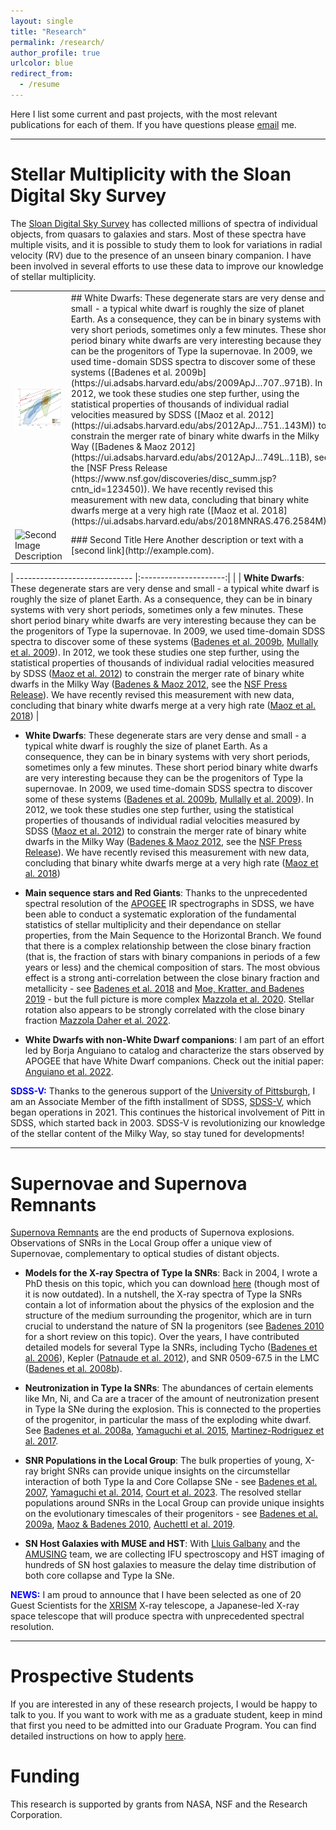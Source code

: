 ```yaml
---
layout: single
title: "Research"
permalink: /research/
author_profile: true
urlcolor: blue
redirect_from:
  - /resume
---
```


Here I list some current and past projects, with the most relevant publications for each of them. If you have questions please [email](mailto:badenes@pitt.edu) me. 

----


Stellar Multiplicity with the Sloan Digital Sky Survey  <a id="stellar-mult"></a>
====

The [Sloan Digital Sky Survey](https://www.sdss.org/) has collected millions of spectra of individual objects, from quasars to galaxies and stars. Most of these spectra have multiple visits, and it is possible to study them to look for variations in radial velocity (RV) due to the presence of an unseen binary companion. I have been involved in several efforts to use these data to improve our knowledge of stellar multiplicity. 

<table>
  <tr>
    <td style="width:35%;">
      <img src="/images/Maoz18WDMergerRate.png" alt="Plot from Maoz et al. (2018)" width="100%" />
    </td>
    <td style="width:65%;">
    ## White Dwarfs: 
    These degenerate stars are very dense and small - a typical white dwarf is roughly the size of planet Earth. As a consequence, they can be in binary systems with very short periods, sometimes only a few minutes. These short period binary white dwarfs are very interesting because they can be the progenitors of Type Ia supernovae. In 2009, we used time-domain SDSS spectra to discover some of these systems ([Badenes et al. 2009b](https://ui.adsabs.harvard.edu/abs/2009ApJ...707..971B). In 2012, we took these studies one step further, using the statistical properties of thousands of individual radial velocities measured by SDSS ([Maoz et al. 2012](https://ui.adsabs.harvard.edu/abs/2012ApJ...751..143M)) to constrain the merger rate of binary white dwarfs in the Milky Way ([Badenes & Maoz 2012](https://ui.adsabs.harvard.edu/abs/2012ApJ...749L..11B), see the [NSF Press Release (https://www.nsf.gov/discoveries/disc_summ.jsp?cntn_id=123450)). We have recently revised this measurement with new data, concluding that binary white dwarfs merge at a very high rate ([Maoz et al. 2018](https://ui.adsabs.harvard.edu/abs/2018MNRAS.476.2584M))
    </td>
  </tr>
  <tr>
    <td style="width:30%;">
      <img src="your-second-image-url-here" alt="Second Image Description" width="100%" />
    </td>
    <td style="width:70%;">
      ### Second Title Here
      Another description or text with a [second link](http://example.com).
    </td>
  </tr>
</table>



| ----------------------------- |:---------------------:| 
|   |  <b>White Dwarfs</b>: These degenerate stars are very dense and small - a typical white dwarf is roughly the size of planet Earth. As a consequence, they can be in binary systems with very short periods, sometimes only a few minutes. These short period binary white dwarfs are very interesting because they can be the progenitors of Type Ia supernovae. In 2009, we used time-domain SDSS spectra to discover some of these systems ([Badenes et al. 2009b](https://ui.adsabs.harvard.edu/abs/2009ApJ...707..971B), [Mullally et al. 2009](https://ui.adsabs.harvard.edu/abs/2009ApJ...707L..51M)). In 2012, we took these studies one step further, using the statistical properties of thousands of individual radial velocities measured by SDSS ([Maoz et al. 2012](https://ui.adsabs.harvard.edu/abs/2012ApJ...751..143M)) to constrain the merger rate of binary white dwarfs in the Milky Way ([Badenes & Maoz 2012](https://ui.adsabs.harvard.edu/abs/2012ApJ...749L..11B), see the [NSF Press Release](https://www.nsf.gov/discoveries/disc_summ.jsp?cntn_id=123450)). We have recently revised this measurement with new data, concluding that binary white dwarfs merge at a very high rate ([Maoz et al. 2018](https://ui.adsabs.harvard.edu/abs/2018MNRAS.476.2584M)) |


- <b>White Dwarfs</b>: These degenerate stars are very dense and small - a typical white dwarf is roughly the size of planet Earth. As a consequence, they can be in binary systems with very short periods, sometimes only a few minutes. These short period binary white dwarfs are very interesting because they can be the progenitors of Type Ia supernovae. In 2009, we used time-domain SDSS spectra to discover some of these systems ([Badenes et al. 2009b](https://ui.adsabs.harvard.edu/abs/2009ApJ...707..971B), [Mullally et al. 2009](https://ui.adsabs.harvard.edu/abs/2009ApJ...707L..51M)). In 2012, we took these studies one step further, using the statistical properties of thousands of individual radial velocities measured by SDSS ([Maoz et al. 2012](https://ui.adsabs.harvard.edu/abs/2012ApJ...751..143M)) to constrain the merger rate of binary white dwarfs in the Milky Way ([Badenes & Maoz 2012](https://ui.adsabs.harvard.edu/abs/2012ApJ...749L..11B), see the [NSF Press Release](https://www.nsf.gov/discoveries/disc_summ.jsp?cntn_id=123450)). We have recently revised this measurement with new data, concluding that binary white dwarfs merge at a very high rate ([Maoz et al. 2018](https://ui.adsabs.harvard.edu/abs/2018MNRAS.476.2584M))

- <b>Main sequence stars and Red Giants</b>: Thanks to the unprecedented spectral resolution of the [APOGEE](https://www.sdss.org/dr15/irspec/) IR spectrographs in SDSS, we have been able to conduct a systematic exploration of the fundamental statistics of stellar multiplicity and their dependance on stellar properties, from the Main Sequence to the Horizontal Branch. We found that there is a complex relationship between the close binary fraction (that is, the fraction of stars with binary companions in periods of a few years or less) and the chemical composition of stars. The most obvious effect is a strong anti-correlation between the close binary fraction and metallicity - see [Badenes et al. 2018](https://ui.adsabs.harvard.edu/abs/2018ApJ...854..147B/) and [Moe, Kratter, and Badenes 2019](https://ui.adsabs.harvard.edu/abs/2019ApJ...875...61M/) - but the full picture is more complex [Mazzola et al. 2020](https://ui.adsabs.harvard.edu/abs/2020MNRAS.499.1607M/). Stellar rotation also appears to be strongly correlated with the close binary fraction [Mazzola Daher et al. 2022](https://ui.adsabs.harvard.edu/abs/2022MNRAS.512.2051D/).

- <b>White Dwarfs with non-White Dwarf companions</b>: I am part of an effort led by Borja Anguiano to catalog and characterize the stars observed by APOGEE that have White Dwarf companions. Check out the initial paper: [Anguiano et al. 2022](https://ui.adsabs.harvard.edu/abs/2022AJ....164..126A).    

<span style="color:blue"><b>SDSS-V:</b></span> Thanks to the generous support of the [University of Pittsburgh](https://www.pitt.edu/), I am an Associate Member of the fifth installment of SDSS, [SDSS-V](https://www.sdss.org/), which began operations in 2021. This continues the historical involvement of Pitt in SDSS, which started back in 2003. SDSS-V is revolutionizing our knowledge of the stellar content of the Milky Way, so stay tuned for developments!

----

Supernovae and Supernova Remnants
====

[Supernova Remnants](https://en.wikipedia.org/wiki/Supernova_remnant) are the end products of Supernova explosions. Observations of SNRs in the Local Group offer a unique view of Supernovae, complementary to optical studies of distant objects.

- <b>Models for the X-ray Spectra of Type Ia SNRs</b>: Back in 2004, I wrote a PhD thesis on this topic, which you can download [here](/files/Badenes_PhDThesis_2004.pdf) (though most of it is now outdated). In a nutshell, the X-ray spectra of Type Ia SNRs contain a lot of information about the physics of the explosion and the structure of the medium surrounding the progenitor, which are in turn crucial to understand the nature of SN Ia progenitors (see [Badenes 2010](https://ui.adsabs.harvard.edu/abs/2010PNAS..107.7141B) for a short review on this topic). Over the years, I have contributed detailed models for several Type Ia SNRs, including Tycho ([Badenes et al. 2006](https://ui.adsabs.harvard.edu/abs/2006ApJ...645.1373B)), Kepler ([Patnaude et al. 2012](https://ui.adsabs.harvard.edu/abs/2012ApJ...756....6P)), and SNR 0509-67.5 in the LMC ([Badenes et al. 2008b](https://ui.adsabs.harvard.edu/abs/2008ApJ...680.1149B)). 

- <b>Neutronization in Type Ia SNRs</b>: The abundances of certain elements like Mn, Ni, and Ca are a tracer of the amount of neutronization present in Type Ia SNe during the explosion. This is connected to the properties of the progenitor, in particular the mass of the exploding white dwarf. See [Badenes et al. 2008a](https://ui.adsabs.harvard.edu/abs/2008ApJ...680L..33B), [Yamaguchi et al. 2015](https://ui.adsabs.harvard.edu/abs/2015ApJ...801L..31Y), [Martinez-Rodriguez et al. 2017](https://ui.adsabs.harvard.edu/abs/2017ApJ...843...35M). 

- <b>SNR Populations in the Local Group</b>: The bulk properties of young, X-ray bright SNRs can provide unique insights on the circumstellar interaction of both Type Ia and Core Collapse SNe - see [Badenes et al. 2007](https://ui.adsabs.harvard.edu/abs/2007ApJ...662..472B), [Yamaguchi et al. 2014](https://ui.adsabs.harvard.edu/abs/2014ApJ...785L..27Y), [Court et al. 2023](https://ui.adsabs.harvard.edu/abs/2024ApJ...962...63C). The resolved stellar populations around SNRs in the Local Group can provide unique insights on the evolutionary timescales of their progenitors - see [Badenes et al. 2009a](https://ui.adsabs.harvard.edu/abs/2009ApJ...700..727B), [Maoz & Badenes 2010](https://ui.adsabs.harvard.edu/abs/2010MNRAS.407.1314M), [Auchettl et al. 2019](https://ui.adsabs.harvard.edu/abs/2019ApJ...871...64A). 

- <b>SN Host Galaxies with MUSE and HST</b>: With [Lluis Galbany](https://lgalbany.github.io/) and the [AMUSING](https://amusing-muse.github.io/) team, we are collecting IFU spectroscopy and HST imaging of hundreds of SN host galaxies to measure the delay time distribution of both core collapse and Type Ia SNe. 

<span style="color:blue"><b>NEWS:</b></span> I am proud to announce that I have been selected as one of 20 Guest Scientists for the [XRISM](https://xrism.isas.jaxa.jp/en/) X-ray telescope, a Japanese-led X-ray space telescope that will produce spectra with unprecedented spectral resolution. 

----

Prospective Students
==

If you are interested in any of these research projects, I would be happy to talk to you. If you want to work with me as a graduate student, keep in mind that first you need to be admitted into our Graduate Program. You can find detailed instructions on how to apply [here](https://www.physicsandastronomy.pitt.edu/graduate/how-apply). 


Funding
==

This research is supported by grants from NASA, NSF and the Research Corporation.
